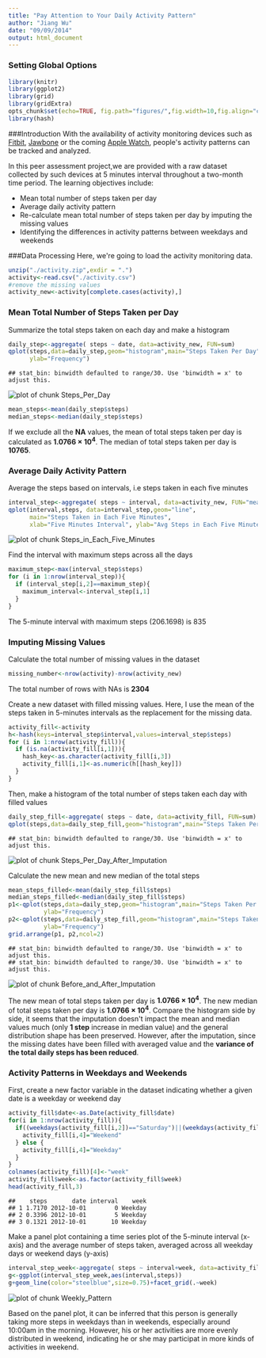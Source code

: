 ```yaml
---
title: "Pay Attention to Your Daily Activity Pattern"
author: "Jiang Wu"
date: "09/09/2014"
output: html_document
---
```

### Setting Global Options

```r
library(knitr)
library(ggplot2)
library(grid)
library(gridExtra)
opts_chunk$set(echo=TRUE, fig.path="figures/",fig.width=10,fig.align="center")
library(hash)
```

###Introduction
With the availability of activity monitoring devices such as [Fitbit][1], [Jawbone][3] or the coming [Apple Watch][3], people's activity patterns can be tracked and analyzed. 

[1]: http://www.fitbit.com/ "Fitbit"
[2]: https://jawbone.com/up "Jawbone"
[3]: http://www.apple.com/watch/?cid=wwa-us-kwg-watch-com "Apple Watch"

In this peer assessment project,we are provided with a raw dataset collected by such devices at 5 minutes interval throughout a two-month time period. The learning objectives include:

* Mean total number of steps taken per day 
* Average daily activity pattern 
* Re-calculate mean total number of steps taken per day by imputing the missing values
* Identifying the differences in activity patterns between weekdays and weekends

###Data Processing 
Here, we're going to load the activity monitoring data.

```r
unzip("./activity.zip",exdir = ".")
activity<-read.csv("./activity.csv")
#remove the missing values
activity_new<-activity[complete.cases(activity),]
```



### Mean Total Number of Steps Taken per Day
Summarize the total steps taken on each day and make a histogram

```r
daily_step<-aggregate( steps ~ date, data=activity_new, FUN=sum)
qplot(steps,data=daily_step,geom="histogram",main="Steps Taken Per Day",
      ylab="Frequency")
```

```
## stat_bin: binwidth defaulted to range/30. Use 'binwidth = x' to adjust this.
```

<img src="figures/Steps_Per_Day.png" title="plot of chunk Steps_Per_Day" alt="plot of chunk Steps_Per_Day" style="display: block; margin: auto;" />

```r
mean_steps<-mean(daily_step$steps)
median_steps<-median(daily_step$steps)
```

If we exclude all the **NA** values, the mean of total steps taken per day is calculated as **1.0766 &times; 10<sup>4</sup>**.  The median of total steps taken per day is **10765**.



### Average Daily Activity Pattern 
Average the steps based on intervals, i.e steps taken in each five minutes

```r
interval_step<-aggregate( steps ~ interval, data=activity_new, FUN="mean")
qplot(interval,steps, data=interval_step,geom="line",
      main="Steps Taken in Each Five Minutes", 
      xlab="Five Minutes Interval", ylab="Avg Steps in Each Five Minutes")     
```

<img src="figures/Steps_in_Each_Five_Minutes.png" title="plot of chunk Steps_in_Each_Five_Minutes" alt="plot of chunk Steps_in_Each_Five_Minutes" style="display: block; margin: auto;" />


Find the interval with maximum steps across all the  days

```r
maximum_step<-max(interval_step$steps)
for (i in 1:nrow(interval_step)){
  if (interval_step[i,2]==maximum_step){
    maximum_interval<-interval_step[i,1]    
  }
}
```
The 5-minute interval with maximum steps (206.1698) is 835



### Imputing Missing Values
Calculate the total number of missing values in the dataset

```r
missing_number<-nrow(activity)-nrow(activity_new)
```
The total number of rows with NAs is **2304**

Create a new dataset with filled missing values. 
Here, I use the mean of the steps taken in 5-minutes intervals as the replacement for the missing data. 

```r
activity_fill<-activity
h<-hash(keys=interval_step$interval,values=interval_step$steps)
for (i in 1:nrow(activity_fill)){  
  if (is.na(activity_fill[i,1])){
    hash_key<-as.character(activity_fill[i,3])
    activity_fill[i,1]<-as.numeric(h[[hash_key]])   
  }
}
```

Then, make a histogram of the total number of steps taken each day with filled values

```r
daily_step_fill<-aggregate( steps ~ date, data=activity_fill, FUN=sum)
qplot(steps,data=daily_step_fill,geom="histogram",main="Steps Taken Per Day",ylab="Frequency")
```

```
## stat_bin: binwidth defaulted to range/30. Use 'binwidth = x' to adjust this.
```

<img src="figures/Steps_Per_Day_After_Imputation.png" title="plot of chunk Steps_Per_Day_After_Imputation" alt="plot of chunk Steps_Per_Day_After_Imputation" style="display: block; margin: auto;" />


Calculate the new mean and new median of the total steps

```r
mean_steps_filled<-mean(daily_step_fill$steps)
median_steps_filled<-median(daily_step_fill$steps)
p1<-qplot(steps,data=daily_step,geom="histogram",main="Steps Taken Per Day-Before Imputation",
          ylab="Frequency")
p2<-qplot(steps,data=daily_step_fill,geom="histogram",main="Steps Taken Per Day-After Imputation",
          ylab="Frequency")
grid.arrange(p1, p2,ncol=2)
```

```
## stat_bin: binwidth defaulted to range/30. Use 'binwidth = x' to adjust this.
## stat_bin: binwidth defaulted to range/30. Use 'binwidth = x' to adjust this.
```

<img src="figures/Before_and_After_Imputation.png" title="plot of chunk Before_and_After_Imputation" alt="plot of chunk Before_and_After_Imputation" style="display: block; margin: auto;" />


The new mean of total steps taken per day is **1.0766 &times; 10<sup>4</sup>**.  The new median of total steps taken per day is **1.0766 &times; 10<sup>4</sup>**. Compare the histogram side by side, it seems that the imputation doesn't impact the mean and median values much (only **1 step** increase in median value) and the general distribution shape has been preserved. However, after the imputation, since the missing dates have been filled with averaged value and the **variance of the total daily steps has been reduced**. 




### Activity Patterns in Weekdays and Weekends

First, create a new factor variable in the dataset indicating whether a given date is a weekday or weekend day

```r
activity_fill$date<-as.Date(activity_fill$date)
for(i in 1:nrow(activity_fill)){
  if((weekdays(activity_fill[i,2])=="Saturday")||(weekdays(activity_fill[i,2])=="Sunday")){
    activity_fill[i,4]="Weekend"
  } else {
    activity_fill[i,4]="Weekday"    
  }
}
colnames(activity_fill)[4]<-"week"
activity_fill$week<-as.factor(activity_fill$week)
head(activity_fill,3)
```

```
##    steps       date interval    week
## 1 1.7170 2012-10-01        0 Weekday
## 2 0.3396 2012-10-01        5 Weekday
## 3 0.1321 2012-10-01       10 Weekday
```

Make a panel plot containing a time series plot of the 5-minute interval (x-axis) and the average number of steps taken, averaged across all weekday days or weekend days (y-axis)

```r
interval_step_week<-aggregate( steps ~ interval+week, data=activity_fill, FUN="mean")
g<-ggplot(interval_step_week,aes(interval,steps))
g+geom_line(color="steelblue",size=0.75)+facet_grid(.~week)
```

<img src="figures/Weekly_Pattern.png" title="plot of chunk Weekly_Pattern" alt="plot of chunk Weekly_Pattern" style="display: block; margin: auto;" />

Based on the panel plot, it can be inferred that this person is generally taking more steps in weekdays than in weekends, especially around 10:00am in the morning. However, his or her activities are more evenly distributed in weekend, indicating he or she may participat in more kinds of activities in weekend.
